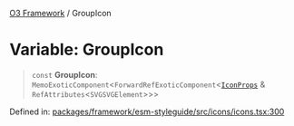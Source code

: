 [O3 Framework](../API.md) / GroupIcon

# Variable: GroupIcon

> `const` **GroupIcon**: `MemoExoticComponent`\<`ForwardRefExoticComponent`\<[`IconProps`](../type-aliases/IconProps.md) & `RefAttributes`\<`SVGSVGElement`\>\>\>

Defined in: [packages/framework/esm-styleguide/src/icons/icons.tsx:300](https://github.com/habeshabro/openmrs-esm-core/blob/main/packages/framework/esm-styleguide/src/icons/icons.tsx#L300)

